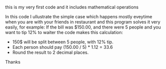 this is my very first code and it includes mathematical operations

In this code I ullustrate the simple case which happens mostly eveytime when you are with your friends in restaurant and this program solves it very easily, for example: 
If the bill was $150.00, and there were 5 people and you want to tip 12% to waiter the code makes this calculation:
  - 150$ will be split between 5 people, with 12% tip. 
  - Each person should pay (150.00 / 5) * 1.12 = 33.6
  - Round the result to 2 decimal places.

Thanks

